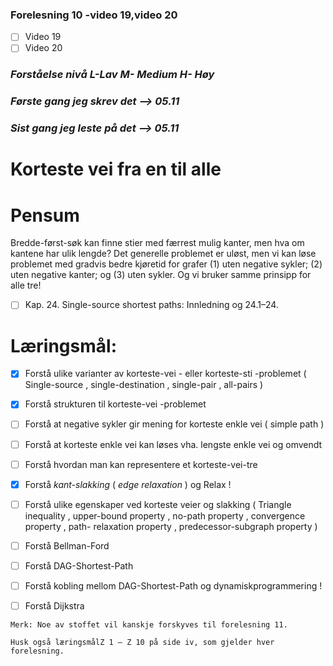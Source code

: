 ### Forelesning 10 -video 19,video 20

-   [ ] Video 19
-   [ ] Video 20

### _Forståelse nivå L-Lav M- Medium H- Høy_

### _Første gang jeg skrev det --> **05.11**_
### _Sist gang jeg leste på det --> **05.11**_

# **Korteste vei fra en til alle**

# Pensum
Bredde-først-søk kan finne stier med færrest mulig kanter, men hva om kantene
har ulik lengde? Det generelle problemet er uløst, men vi kan løse problemet med
gradvis bedre kjøretid for grafer (1) uten negative sykler; (2) uten negative kanter;
og (3) uten sykler. Og vi bruker samme prinsipp for alle tre!

- [ ] Kap. 24. Single-source shortest paths: Innledning og 24.1–24.
  

# **Læringsmål:**
- [x] Forstå ulike varianter av korteste-vei - eller korteste-sti -problemet
( Single-source , single-destination , single-pair , all-pairs )
- [x] Forstå strukturen til korteste-vei -problemet
- [ ] Forstå at negative sykler gir mening for korteste enkle vei ( simple path )
- [ ] Forstå at korteste enkle vei kan løses vha. lengste enkle vei og omvendt
- [ ] Forstå hvordan man kan representere et korteste-vei-tre

- [x] Forstå _kant-slakking_ ( _edge relaxation_ ) og Relax ! 

- [ ] Forstå ulike egenskaper ved korteste veier og slakking
( Triangle inequality , upper-bound property , no-path property , convergence property , path-
relaxation property , predecessor-subgraph property )
- [ ] Forstå Bellman-Ford
- [ ] Forstå DAG-Shortest-Path

- [ ] Forstå kobling mellom DAG-Shortest-Path og dynamiskprogrammering !
- [ ] Forstå Dijkstra


```
Merk: Noe av stoffet vil kanskje forskyves til forelesning 11.

Husk også læringsmålZ 1 – Z 10 på side iv, som gjelder hver forelesning.
```